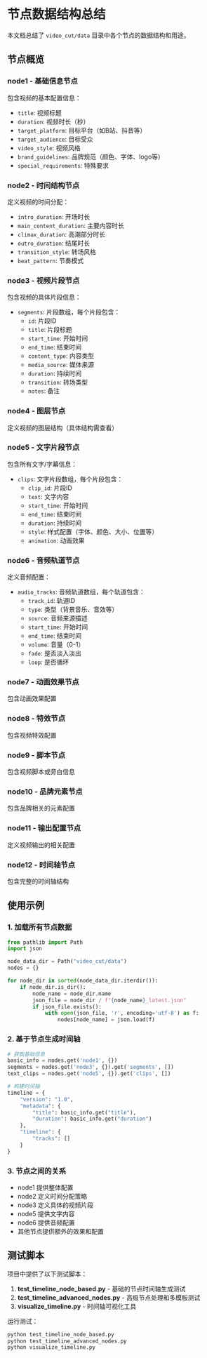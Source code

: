 # 节点数据结构总结

本文档总结了 `video_cut/data` 目录中各个节点的数据结构和用途。

## 节点概览

### node1 - 基础信息节点
包含视频的基本配置信息：
- `title`: 视频标题
- `duration`: 视频时长（秒）
- `target_platform`: 目标平台（如B站、抖音等）
- `target_audience`: 目标受众
- `video_style`: 视频风格
- `brand_guidelines`: 品牌规范（颜色、字体、logo等）
- `special_requirements`: 特殊要求

### node2 - 时间结构节点
定义视频的时间分配：
- `intro_duration`: 开场时长
- `main_content_duration`: 主要内容时长
- `climax_duration`: 高潮部分时长
- `outro_duration`: 结尾时长
- `transition_style`: 转场风格
- `beat_pattern`: 节奏模式

### node3 - 视频片段节点
包含视频的具体片段信息：
- `segments`: 片段数组，每个片段包含：
  - `id`: 片段ID
  - `title`: 片段标题
  - `start_time`: 开始时间
  - `end_time`: 结束时间
  - `content_type`: 内容类型
  - `media_source`: 媒体来源
  - `duration`: 持续时间
  - `transition`: 转场类型
  - `notes`: 备注

### node4 - 图层节点
定义视频的图层结构（具体结构需查看）

### node5 - 文字片段节点
包含所有文字/字幕信息：
- `clips`: 文字片段数组，每个片段包含：
  - `clip_id`: 片段ID
  - `text`: 文字内容
  - `start_time`: 开始时间
  - `end_time`: 结束时间
  - `duration`: 持续时间
  - `style`: 样式配置（字体、颜色、大小、位置等）
  - `animation`: 动画效果

### node6 - 音频轨道节点
定义音频配置：
- `audio_tracks`: 音频轨道数组，每个轨道包含：
  - `track_id`: 轨道ID
  - `type`: 类型（背景音乐、音效等）
  - `source`: 音频来源描述
  - `start_time`: 开始时间
  - `end_time`: 结束时间
  - `volume`: 音量（0-1）
  - `fade`: 是否淡入淡出
  - `loop`: 是否循环

### node7 - 动画效果节点
包含动画效果配置

### node8 - 特效节点
包含视频特效配置

### node9 - 脚本节点
包含视频脚本或旁白信息

### node10 - 品牌元素节点
包含品牌相关的元素配置

### node11 - 输出配置节点
定义视频输出的相关配置

### node12 - 时间轴节点
包含完整的时间轴结构

## 使用示例

### 1. 加载所有节点数据
```python
from pathlib import Path
import json

node_data_dir = Path("video_cut/data")
nodes = {}

for node_dir in sorted(node_data_dir.iterdir()):
    if node_dir.is_dir():
        node_name = node_dir.name
        json_file = node_dir / f"{node_name}_latest.json"
        if json_file.exists():
            with open(json_file, 'r', encoding='utf-8') as f:
                nodes[node_name] = json.load(f)
```

### 2. 基于节点生成时间轴
```python
# 获取基础信息
basic_info = nodes.get('node1', {})
segments = nodes.get('node3', {}).get('segments', [])
text_clips = nodes.get('node5', {}).get('clips', [])

# 构建时间轴
timeline = {
    "version": "1.0",
    "metadata": {
        "title": basic_info.get("title"),
        "duration": basic_info.get("duration")
    },
    "timeline": {
        "tracks": []
    }
}
```

### 3. 节点之间的关系
- node1 提供整体配置
- node2 定义时间分配策略
- node3 定义具体的视频片段
- node5 提供文字内容
- node6 提供音频配置
- 其他节点提供额外的效果和配置

## 测试脚本

项目中提供了以下测试脚本：

1. **test_timeline_node_based.py** - 基础的节点时间轴生成测试
2. **test_timeline_advanced_nodes.py** - 高级节点处理和多模板测试
3. **visualize_timeline.py** - 时间轴可视化工具

运行测试：
```bash
python test_timeline_node_based.py
python test_timeline_advanced_nodes.py
python visualize_timeline.py
```